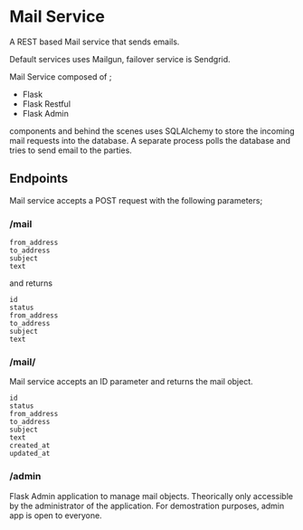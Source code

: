 # Mail Service

A REST based Mail service that sends emails.

Default services uses Mailgun, failover service is Sendgrid.

Mail Service composed of ;

- Flask
- Flask Restful
- Flask Admin

components and behind the scenes uses SQLAlchemy to store the incoming mail requests into the database. A separate process polls the database
and tries to send email to the parties.

## Endpoints

Mail service accepts a POST request with the following parameters;

### /mail

```
from_address
to_address
subject
text
```

and returns

```
id
status
from_address
to_address
subject
text
```

### /mail/<id>

Mail service accepts an ID parameter and returns the mail object.


```
id
status
from_address
to_address
subject
text
created_at
updated_at
```

### /admin

Flask Admin application to manage mail objects. Theorically only accessible by the administrator of the application. For demostration purposes, admin app is open to everyone.
